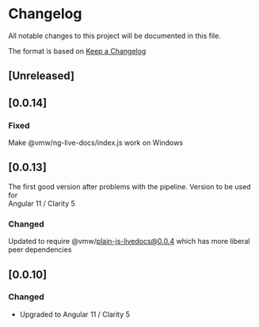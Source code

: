# Changelog

All notable changes to this project will be documented in this file.

The format is based on [Keep a Changelog](https://keepachangelog.com/en/1.0.0/)

## [Unreleased]

## [0.0.14]

### Fixed

Make @vmw/ng-live-docs/index.js work on Windows

## [0.0.13]

The first good version after problems with the pipeline. Version to be used for  
Angular 11 / Clarity 5

### Changed

Updated to require @vmw/plain-js-livedocs@0.0.4 which has more liberal peer dependencies

## [0.0.10]

### Changed

-   Upgraded to Angular 11 / Clarity 5
